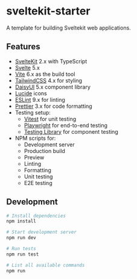 # sveltekit-starter

A template for building Sveltekit web applications.

## Features

- [SvelteKit](https://kit.svelte.dev/) 2.x with TypeScript
- [Svelte](https://svelte.dev/) 5.x
- [Vite](https://vitejs.dev/) 6.x as the build tool
- [TailwindCSS](https://tailwindcss.com/) 4.x for styling
- [DaisyUI](https://daisyui.com/) 5.x component library
- [Lucide](https://lucide.dev/) icons
- [ESLint](https://eslint.org/) 9.x for linting
- [Prettier](https://prettier.io/) 3.x for code formatting
- Testing setup:
  - [Vitest](https://vitest.dev/) for unit testing
  - [Playwright](https://playwright.dev/) for end-to-end testing
  - [Testing Library](https://testing-library.com/docs/svelte-testing-library/intro/) for component testing
- NPM scripts for:
  - Development server
  - Production build
  - Preview
  - Linting
  - Formatting
  - Unit testing
  - E2E testing

## Development

```bash
# Install dependencies
npm install

# Start development server
npm run dev

# Run tests
npm run test

# List all available commands
npm run
```
